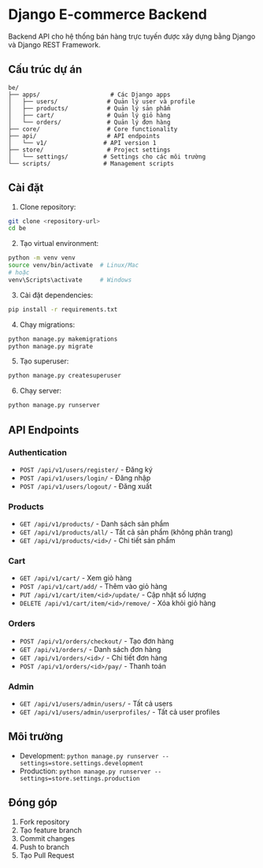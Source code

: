 # Django E-commerce Backend

Backend API cho hệ thống bán hàng trực tuyến được xây dựng bằng Django và Django REST Framework.

## Cấu trúc dự án

```
be/
├── apps/                    # Các Django apps
│   ├── users/              # Quản lý user và profile
│   ├── products/           # Quản lý sản phẩm
│   ├── cart/               # Quản lý giỏ hàng
│   └── orders/             # Quản lý đơn hàng
├── core/                   # Core functionality
├── api/                    # API endpoints
│   └── v1/                # API version 1
├── store/                  # Project settings
│   └── settings/          # Settings cho các môi trường
└── scripts/               # Management scripts
```

## Cài đặt

1. Clone repository:
```bash
git clone <repository-url>
cd be
```

2. Tạo virtual environment:
```bash
python -m venv venv
source venv/bin/activate  # Linux/Mac
# hoặc
venv\Scripts\activate     # Windows
```

3. Cài đặt dependencies:
```bash
pip install -r requirements.txt
```

4. Chạy migrations:
```bash
python manage.py makemigrations
python manage.py migrate
```

5. Tạo superuser:
```bash
python manage.py createsuperuser
```

6. Chạy server:
```bash
python manage.py runserver
```

## API Endpoints

### Authentication
- `POST /api/v1/users/register/` - Đăng ký
- `POST /api/v1/users/login/` - Đăng nhập
- `POST /api/v1/users/logout/` - Đăng xuất

### Products
- `GET /api/v1/products/` - Danh sách sản phẩm
- `GET /api/v1/products/all/` - Tất cả sản phẩm (không phân trang)
- `GET /api/v1/products/<id>/` - Chi tiết sản phẩm

### Cart
- `GET /api/v1/cart/` - Xem giỏ hàng
- `POST /api/v1/cart/add/` - Thêm vào giỏ hàng
- `PUT /api/v1/cart/item/<id>/update/` - Cập nhật số lượng
- `DELETE /api/v1/cart/item/<id>/remove/` - Xóa khỏi giỏ hàng

### Orders
- `POST /api/v1/orders/checkout/` - Tạo đơn hàng
- `GET /api/v1/orders/` - Danh sách đơn hàng
- `GET /api/v1/orders/<id>/` - Chi tiết đơn hàng
- `POST /api/v1/orders/<id>/pay/` - Thanh toán

### Admin
- `GET /api/v1/users/admin/users/` - Tất cả users
- `GET /api/v1/users/admin/userprofiles/` - Tất cả user profiles

## Môi trường

- Development: `python manage.py runserver --settings=store.settings.development`
- Production: `python manage.py runserver --settings=store.settings.production`

## Đóng góp

1. Fork repository
2. Tạo feature branch
3. Commit changes
4. Push to branch
5. Tạo Pull Request 